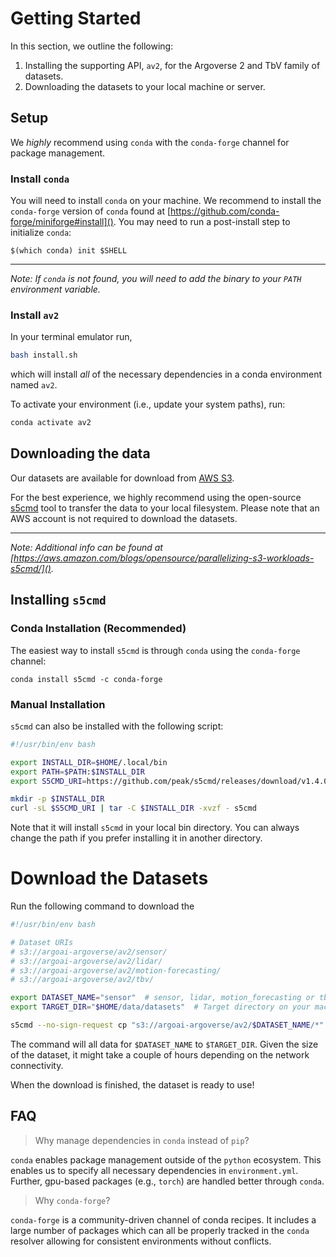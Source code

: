# Getting Started

In this section, we outline the following:

1. Installing the supporting API, `av2`, for the Argoverse 2 and TbV family of datasets.
2. Downloading the datasets to your local machine or server.

## Setup

We _highly_ recommend using `conda` with the `conda-forge` channel for package management.

### Install `conda`

You will need to install `conda` on your machine. We recommend to install the `conda-forge` version of `conda` found at [https://github.com/conda-forge/miniforge#install](). You may need to run a post-install step to initialize `conda`:

```terminal
$(which conda) init $SHELL
```

---

_Note: If `conda` is not found, you will need to add the binary to your `PATH` environment variable._

### Install `av2`

In your terminal emulator run,

```bash
bash install.sh
```

which will install _all_ of the necessary dependencies in a conda environment named `av2`.

To activate your environment (i.e., update your system paths), run:

```bash
conda activate av2
```

## Downloading the data

Our datasets are available for download from [AWS S3](https://aws.amazon.com/s3/).

For the best experience, we highly recommend using the open-source [s5cmd](https://github.com/peak/s5cmd) tool to transfer the data to your local filesystem. Please note that an AWS account is not required to download the datasets.

---

_Note: Additional info can be found at [https://aws.amazon.com/blogs/opensource/parallelizing-s3-workloads-s5cmd/]()._

## Installing `s5cmd`

### Conda Installation (Recommended)

The easiest way to install `s5cmd` is through `conda` using the `conda-forge` channel:

```terminal
conda install s5cmd -c conda-forge
```

### Manual Installation

`s5cmd` can also be installed with the following script:

```bash
#!/usr/bin/env bash

export INSTALL_DIR=$HOME/.local/bin
export PATH=$PATH:$INSTALL_DIR
export S5CMD_URI=https://github.com/peak/s5cmd/releases/download/v1.4.0/s5cmd_1.4.0_$(uname | sed 's/Darwin/macOS/g')-64bit.tar.gz

mkdir -p $INSTALL_DIR
curl -sL $S5CMD_URI | tar -C $INSTALL_DIR -xvzf - s5cmd
```

Note that it will install `s5cmd` in your local bin directory. You can always change the path if you prefer installing it in another directory.

# Download the Datasets

Run the following command to download the 

```bash
#!/usr/bin/env bash

# Dataset URIs
# s3://argoai-argoverse/av2/sensor/ 
# s3://argoai-argoverse/av2/lidar/
# s3://argoai-argoverse/av2/motion-forecasting/
# s3://argoai-argoverse/av2/tbv/

export DATASET_NAME="sensor"  # sensor, lidar, motion_forecasting or tbv.
export TARGET_DIR="$HOME/data/datasets"  # Target directory on your machine.

s5cmd --no-sign-request cp "s3://argoai-argoverse/av2/$DATASET_NAME/*" $TARGET_DIR
```

The command will all data for `$DATASET_NAME` to `$TARGET_DIR`. Given the size of the dataset, it might take a couple of hours depending on the network connectivity.

When the download is finished, the dataset is ready to use!

## FAQ

> Why manage dependencies in `conda` instead of `pip`?

`conda` enables package management outside of the `python` ecosystem. This enables us to specify all necessary dependencies in `environment.yml`. Further, gpu-based packages (e.g., `torch`) are handled better through `conda`.

> Why `conda-forge`?

`conda-forge` is a community-driven channel of conda recipes. It includes a large number of packages which can all be properly tracked in the `conda` resolver allowing for consistent environments without conflicts.
